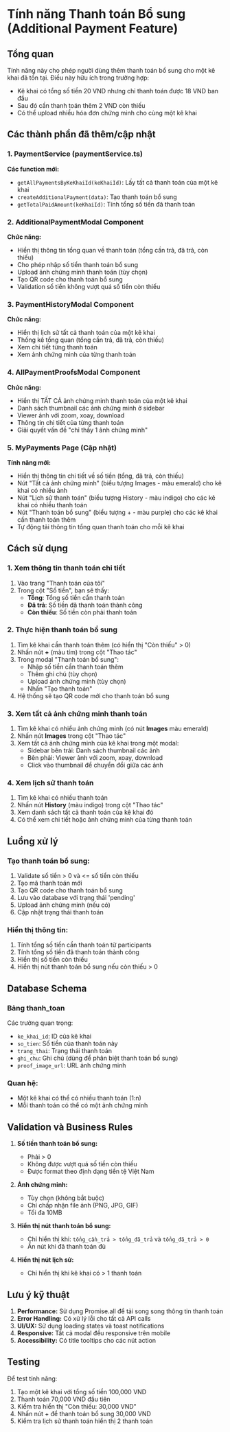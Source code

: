 # Tính năng Thanh toán Bổ sung (Additional Payment Feature)

## Tổng quan

Tính năng này cho phép người dùng thêm thanh toán bổ sung cho một kê khai đã tồn tại. Điều này hữu ích trong trường hợp:
- Kê khai có tổng số tiền 20 VND nhưng chỉ thanh toán được 18 VND ban đầu
- Sau đó cần thanh toán thêm 2 VND còn thiếu
- Có thể upload nhiều hóa đơn chứng minh cho cùng một kê khai

## Các thành phần đã thêm/cập nhật

### 1. PaymentService (paymentService.ts)
**Các function mới:**
- `getAllPaymentsByKeKhaiId(keKhaiId)`: Lấy tất cả thanh toán của một kê khai
- `createAdditionalPayment(data)`: Tạo thanh toán bổ sung
- `getTotalPaidAmount(keKhaiId)`: Tính tổng số tiền đã thanh toán

### 2. AdditionalPaymentModal Component
**Chức năng:**
- Hiển thị thông tin tổng quan về thanh toán (tổng cần trả, đã trả, còn thiếu)
- Cho phép nhập số tiền thanh toán bổ sung
- Upload ảnh chứng minh thanh toán (tùy chọn)
- Tạo QR code cho thanh toán bổ sung
- Validation số tiền không vượt quá số tiền còn thiếu

### 3. PaymentHistoryModal Component
**Chức năng:**
- Hiển thị lịch sử tất cả thanh toán của một kê khai
- Thống kê tổng quan (tổng cần trả, đã trả, còn thiếu)
- Xem chi tiết từng thanh toán
- Xem ảnh chứng minh của từng thanh toán

### 4. AllPaymentProofsModal Component
**Chức năng:**
- Hiển thị TẤT CẢ ảnh chứng minh thanh toán của một kê khai
- Danh sách thumbnail các ảnh chứng minh ở sidebar
- Viewer ảnh với zoom, xoay, download
- Thông tin chi tiết của từng thanh toán
- Giải quyết vấn đề "chỉ thấy 1 ảnh chứng minh"

### 5. MyPayments Page (Cập nhật)
**Tính năng mới:**
- Hiển thị thông tin chi tiết về số tiền (tổng, đã trả, còn thiếu)
- Nút "Tất cả ảnh chứng minh" (biểu tượng Images - màu emerald) cho kê khai có nhiều ảnh
- Nút "Lịch sử thanh toán" (biểu tượng History - màu indigo) cho các kê khai có nhiều thanh toán
- Nút "Thanh toán bổ sung" (biểu tượng + - màu purple) cho các kê khai cần thanh toán thêm
- Tự động tải thông tin tổng quan thanh toán cho mỗi kê khai

## Cách sử dụng

### 1. Xem thông tin thanh toán chi tiết
1. Vào trang "Thanh toán của tôi"
2. Trong cột "Số tiền", bạn sẽ thấy:
   - **Tổng**: Tổng số tiền cần thanh toán
   - **Đã trả**: Số tiền đã thanh toán thành công
   - **Còn thiếu**: Số tiền còn phải thanh toán

### 2. Thực hiện thanh toán bổ sung
1. Tìm kê khai cần thanh toán thêm (có hiển thị "Còn thiếu" > 0)
2. Nhấn nút **+** (màu tím) trong cột "Thao tác"
3. Trong modal "Thanh toán bổ sung":
   - Nhập số tiền cần thanh toán thêm
   - Thêm ghi chú (tùy chọn)
   - Upload ảnh chứng minh (tùy chọn)
   - Nhấn "Tạo thanh toán"
4. Hệ thống sẽ tạo QR code mới cho thanh toán bổ sung

### 3. Xem tất cả ảnh chứng minh thanh toán
1. Tìm kê khai có nhiều ảnh chứng minh (có nút **Images** màu emerald)
2. Nhấn nút **Images** trong cột "Thao tác"
3. Xem tất cả ảnh chứng minh của kê khai trong một modal:
   - Sidebar bên trái: Danh sách thumbnail các ảnh
   - Bên phải: Viewer ảnh với zoom, xoay, download
   - Click vào thumbnail để chuyển đổi giữa các ảnh

### 4. Xem lịch sử thanh toán
1. Tìm kê khai có nhiều thanh toán
2. Nhấn nút **History** (màu indigo) trong cột "Thao tác"
3. Xem danh sách tất cả thanh toán của kê khai đó
4. Có thể xem chi tiết hoặc ảnh chứng minh của từng thanh toán

## Luồng xử lý

### Tạo thanh toán bổ sung:
1. Validate số tiền > 0 và <= số tiền còn thiếu
2. Tạo mã thanh toán mới
3. Tạo QR code cho thanh toán bổ sung
4. Lưu vào database với trạng thái 'pending'
5. Upload ảnh chứng minh (nếu có)
6. Cập nhật trạng thái thanh toán

### Hiển thị thông tin:
1. Tính tổng số tiền cần thanh toán từ participants
2. Tính tổng số tiền đã thanh toán thành công
3. Hiển thị số tiền còn thiếu
4. Hiển thị nút thanh toán bổ sung nếu còn thiếu > 0

## Database Schema

### Bảng thanh_toan
Các trường quan trọng:
- `ke_khai_id`: ID của kê khai
- `so_tien`: Số tiền của thanh toán này
- `trang_thai`: Trạng thái thanh toán
- `ghi_chu`: Ghi chú (dùng để phân biệt thanh toán bổ sung)
- `proof_image_url`: URL ảnh chứng minh

### Quan hệ:
- Một kê khai có thể có nhiều thanh toán (1:n)
- Mỗi thanh toán có thể có một ảnh chứng minh

## Validation và Business Rules

1. **Số tiền thanh toán bổ sung:**
   - Phải > 0
   - Không được vượt quá số tiền còn thiếu
   - Được format theo định dạng tiền tệ Việt Nam

2. **Ảnh chứng minh:**
   - Tùy chọn (không bắt buộc)
   - Chỉ chấp nhận file ảnh (PNG, JPG, GIF)
   - Tối đa 10MB

3. **Hiển thị nút thanh toán bổ sung:**
   - Chỉ hiển thị khi: `tổng_cần_trả > tổng_đã_trả` và `tổng_đã_trả > 0`
   - Ẩn nút khi đã thanh toán đủ

4. **Hiển thị nút lịch sử:**
   - Chỉ hiển thị khi kê khai có > 1 thanh toán

## Lưu ý kỹ thuật

1. **Performance:** Sử dụng Promise.all để tải song song thông tin thanh toán
2. **Error Handling:** Có xử lý lỗi cho tất cả API calls
3. **UI/UX:** Sử dụng loading states và toast notifications
4. **Responsive:** Tất cả modal đều responsive trên mobile
5. **Accessibility:** Có title tooltips cho các nút action

## Testing

Để test tính năng:
1. Tạo một kê khai với tổng số tiền 100,000 VND
2. Thanh toán 70,000 VND đầu tiên
3. Kiểm tra hiển thị "Còn thiếu: 30,000 VND"
4. Nhấn nút + để thanh toán bổ sung 30,000 VND
5. Kiểm tra lịch sử thanh toán hiển thị 2 thanh toán
